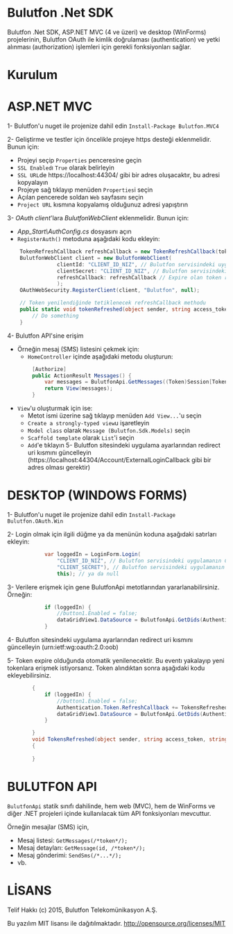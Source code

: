 # Bulutfon .Net SDK
 
Bulutfon .Net SDK, ASP.NET MVC (4 ve üzeri) ve desktop (WinForms) projelerinin, Bulutfon OAuth ile kimlik doğrulaması (authentication) ve yetki alınması (authorization) işlemleri için gerekli fonksiyonları sağlar.

# Kurulum


# ASP.NET MVC

1- Bulutfon'u nuget ile projenize dahil edin ```Install-Package Bulutfon.MVC4```

2- Geliştirme ve testler için öncelikle projeye https desteği eklenmelidir. Bunun için:
  * Projeyi seçip ```Properties``` penceresine geçin
  * ```SSL Enabled```ı ```True``` olarak belirleyin
  * ```SSL URL```de https://localhost:44304/ gibi bir adres oluşacaktır, bu adresi kopyalayın
  * Projeye sağ tıklayıp menüden ```Properties```i seçin
  * Açılan pencerede soldan ```Web``` sayfasını seçin
  * ```Project URL``` kısmına kopyalamış olduğunuz adresi yapıştırın

3- *OAuth client*'lara *BulutfonWebClient* eklenmelidir. Bunun için:
  * *App_Start\AuthConfig.cs* dosyasını açın
  * ```RegisterAuth()``` metoduna aşağıdaki kodu ekleyin:
``` csharp
	TokenRefreshCallback refreshCallback = new TokenRefreshCallback(tokenRefreshed);
	BulutfonWebClient client = new BulutfonWebClient(
                clientId: "CLIENT_ID_NIZ", // Bulutfon servisindeki uygulamanın Client ID'si
                clientSecret: "CLIENT_ID_NIZ", // Bulutfon servisindeki uygulamanın Client Secret'ı 
				refreshCallback: refreshCallback // Expire olan token refreshlendiğinde tetiklenecek method. Kullanmayacaksanız null değer gönderebilirsiniz. 
				);
    OAuthWebSecurity.RegisterClient(client, "Bulutfon", null);

```

``` csharp
	// Token yenilendiğinde tetiklenecek refreshCallback methodu
	public static void tokenRefreshed(object sender, string access_token, string refresh_token) {
		// Do something
	}

```

4- Bulutfon API'sine erişim
  * Örneğin mesaj (SMS) listesini çekmek için:
    * ```HomeController``` içinde aşağıdaki metodu oluşturun:
``` csharp
        [Authorize]
        public ActionResult Messages() {
            var messages = BulutfonApi.GetMessages((Token)Session[Token.Key]);
            return View(messages);
        }
```
  * ```View```'u oluşturmak için ise:
    * Metot ismi üzerine sağ tıklayıp menüden ```Add View...```'u seçin
    * ```Create a strongly-typed view```u işaretleyin
    * ```Model class``` olarak ```Message (Bulutfon.Sdk.Models)``` seçin
    * ```Scaffold template``` olarak ```List```'i seçin
    * ```Add```'e tıklayın
5- Bulutfon sitesindeki uygulama ayarlarından redirect uri kısmını güncelleyin (https://localhost:44304/Account/ExternalLoginCallback gibi bir adres olması gerektir)

# DESKTOP (WINDOWS FORMS)

1- Bulutfon'u nuget ile projenize dahil edin ```Install-Package Bulutfon.OAuth.Win```

2- Login olmak için ilgili düğme ya da menünün koduna aşağıdaki satırları ekleyin:
``` csharp
            var loggedIn = LoginForm.Login(
                "CLIENT_ID_NIZ", // Bulutfon servisindeki uygulamanın Client ID'si
                "CLIENT_SECRET"), // Bulutfon servisindeki uygulamanın Client Secret'ı
                this); // ya da null
```
3- Verilere erişmek için gene BulutfonApi metotlarından yararlanabilirsiniz. Örneğin:
``` csharp
            if (loggedIn) {
                //button1.Enabled = false;
                dataGridView1.DataSource = BulutfonApi.GetDids(Authentication.Token);
            }
```
4- Bulutfon sitesindeki uygulama ayarlarından redirect uri kısmını güncelleyin (urn:ietf:wg:oauth:2.0:oob)

5- Token expire olduğunda otomatik yenilenecektir. Bu eventı yakalayıp yeni tokenlara erişmek istiyorsanız. Token alındıktan sonra aşağıdaki kodu ekleyebilirsiniz.
``` csharp
		{	
            if (loggedIn) {
                //button1.Enabled = false;
				Authentication.Token.RefreshCallback += TokensRefreshed;
                dataGridView1.DataSource = BulutfonApi.GetDids(Authentication.Token);
            }

		}
		void TokensRefreshed(object sender, string access_token, string refreh_token)
        {
            
        }
```

# BULUTFON API

```BulutfonApi``` statik sınıfı dahilinde, hem web (MVC), hem de WinForms ve diğer .NET projeleri içinde kullanılacak tüm API fonksiyonları mevcuttur.

Örneğin mesajlar (SMS) için,
* Mesaj listesi: ```GetMessages(/*token*/);```
* Mesaj detayları: ```GetMessage(id, /*token*/);```
* Mesaj gönderimi: ```SendSms(/*...*/);```
* vb.

# LİSANS

Telif Hakkı (c) 2015, Bulutfon Telekomünikasyon A.Ş.

Bu yazılım MIT lisansı ile dağıtılmaktadır.
http://opensource.org/licenses/MIT










